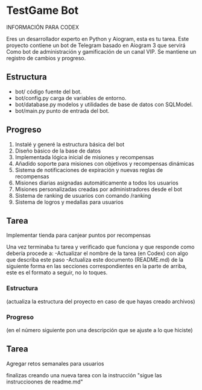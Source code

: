 # TestGame Bot

INFORMACIÓN PARA CODEX

Eres un desarrollador experto en Python y Aiogram, esta es tu tarea.
Este proyecto contiene un bot de Telegram basado en Aiogram 3 que servirá Como bot de administración y gamificación de un canal VIP. Se mantiene un registro de cambios y progreso.

## Estructura
- bot/ código fuente del bot.
- bot/config.py carga de variables de entorno.
- bot/database.py modelos y utilidades de base de datos con SQLModel.
- bot/main.py punto de entrada del bot.

## Progreso
1. Instalé y generé la estructura básica del bot
2. Diseño básico de la base de datos
3. Implementada lógica inicial de misiones y recompensas
4. Añadido soporte para misiones con objetivos y recompensas dinámicas
5. Sistema de notificaciones de expiración y nuevas reglas de recompensas
6. Misiones diarias asignadas automáticamente a todos los usuarios
7. Misiones personalizadas creadas por administradores desde el bot
8. Sistema de ranking de usuarios con comando /ranking
9. Sistema de logros y medallas para usuarios

##  Tarea
Implementar tienda para canjear puntos por recompensas

Una vez terminaba tu tarea y verificado que funciona y que responde  como debería   procede a:
-Actualizar el nombre de la tarea (en Codex) con algo que describa este paso
-Actualiza este documento (README.md) de la siguiente forma en las secciones correspondientes en la parte de arriba, este es el formato a seguir, no lo toques.

### Estructura
(actualiza la estructura del proyecto en caso de que hayas creado archivos)

### Progreso
(en el número siguiente pon una descripción que se ajuste a lo que hiciste)

## Tarea
Agregar retos semanales para usuarios

finalizas creando una nueva tarea con la instrucción "sigue las instruccioones de readme.md"